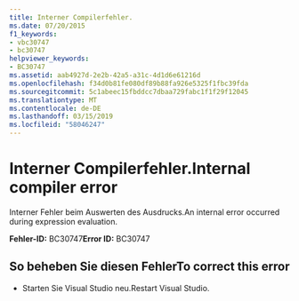 ```yaml
---
title: Interner Compilerfehler.
ms.date: 07/20/2015
f1_keywords:
- vbc30747
- bc30747
helpviewer_keywords:
- BC30747
ms.assetid: aab4927d-2e2b-42a5-a31c-4d1d6e61216d
ms.openlocfilehash: f34d0b81fe080df89b88fa926e5325f1fbc39fda
ms.sourcegitcommit: 5c1abeec15fbddcc7dbaa729fabc1f1f29f12045
ms.translationtype: MT
ms.contentlocale: de-DE
ms.lasthandoff: 03/15/2019
ms.locfileid: "58046247"
---
```

# <a name="internal-compiler-error"></a><span data-ttu-id="76377-102">Interner Compilerfehler.</span><span class="sxs-lookup"><span data-stu-id="76377-102">Internal compiler error</span></span>
<span data-ttu-id="76377-103">Interner Fehler beim Auswerten des Ausdrucks.</span><span class="sxs-lookup"><span data-stu-id="76377-103">An internal error occurred during expression evaluation.</span></span>  
  
 <span data-ttu-id="76377-104">**Fehler-ID:** BC30747</span><span class="sxs-lookup"><span data-stu-id="76377-104">**Error ID:** BC30747</span></span>  
  
## <a name="to-correct-this-error"></a><span data-ttu-id="76377-105">So beheben Sie diesen Fehler</span><span class="sxs-lookup"><span data-stu-id="76377-105">To correct this error</span></span>  
  
-   <span data-ttu-id="76377-106">Starten Sie Visual Studio neu.</span><span class="sxs-lookup"><span data-stu-id="76377-106">Restart Visual Studio.</span></span>  
  
